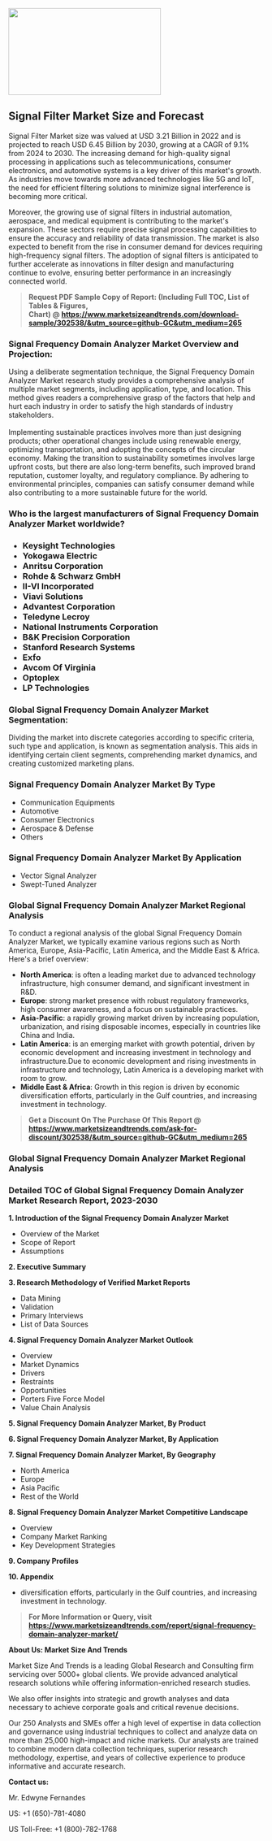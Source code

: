<p><img class="alignnone size-medium wp-image-20088" src="https://ffe5etoiles.com/wp-content/uploads/2024/12/MST1-300x171.png" alt="" width="300" height="171" /></p><h2>Signal Filter Market Size and Forecast</h2><p>Signal Filter Market size was valued at USD 3.21 Billion in 2022 and is projected to reach USD 6.45 Billion by 2030, growing at a CAGR of 9.1% from 2024 to 2030. The increasing demand for high-quality signal processing in applications such as telecommunications, consumer electronics, and automotive systems is a key driver of this market's growth. As industries move towards more advanced technologies like 5G and IoT, the need for efficient filtering solutions to minimize signal interference is becoming more critical.</p><p>Moreover, the growing use of signal filters in industrial automation, aerospace, and medical equipment is contributing to the market's expansion. These sectors require precise signal processing capabilities to ensure the accuracy and reliability of data transmission. The market is also expected to benefit from the rise in consumer demand for devices requiring high-frequency signal filters. The adoption of signal filters is anticipated to further accelerate as innovations in filter design and manufacturing continue to evolve, ensuring better performance in an increasingly connected world.</p></p><blockquote id="" class=""><strong>Request PDF Sample Copy of Report: (Including Full TOC, List of Tables &amp; Figures, Chart)&nbsp;@&nbsp;<strong><a href="https://www.marketsizeandtrends.com/download-sample/302538/&utm_source=github-GC&utm_medium=265" target="_blank">https://www.marketsizeandtrends.com/download-sample/302538/&utm_source=github-GC&utm_medium=265</a></strong></strong></blockquote><h3 id="" class="">Signal Frequency Domain Analyzer Market&nbsp;Overview and Projection:</h3><p id="" class="">Using a deliberate segmentation technique, the Signal Frequency Domain Analyzer Market research study provides a comprehensive analysis of multiple market segments, including application, type, and location. This method gives readers a comprehensive grasp of the factors that help and hurt each industry in order to satisfy the high standards of industry stakeholders. <br /> <br />Implementing sustainable practices involves more than just designing products; other operational changes include using renewable energy, optimizing transportation, and adopting the concepts of the circular economy. Making the transition to sustainability sometimes involves large upfront costs, but there are also long-term benefits, such improved brand reputation, customer loyalty, and regulatory compliance. By adhering to environmental principles, companies can satisfy consumer demand while also contributing to a more sustainable future for the world.</p><h3 id="" class="">Who is the largest manufacturers of&nbsp;Signal Frequency Domain Analyzer Market worldwide?</h3><h3 class=""><p><ul><li>Keysight Technologies </li><li> Yokogawa Electric </li><li> Anritsu Corporation </li><li> Rohde & Schwarz GmbH </li><li> II-VI Incorporated </li><li> Viavi Solutions </li><li> Advantest Corporation </li><li> Teledyne Lecroy </li><li> National Instruments Corporation </li><li> B&K Precision Corporation </li><li> Stanford Research Systems </li><li> Exfo </li><li> Avcom Of Virginia </li><li> Optoplex </li><li> LP Technologies</li></ul></p></h3><h3 id="" class="">Global&nbsp;Signal Frequency Domain Analyzer Market Segmentation:</h3><p id="" class="">Dividing the market into discrete categories according to specific criteria, such type and application, is known as segmentation analysis. This aids in identifying certain client segments, comprehending market dynamics, and creating customized marketing plans.</p><h3 id="" class="">Signal Frequency Domain Analyzer Market&nbsp;By Type</h3><p><p><ul><li>Communication Equipments</li><li> Automotive</li><li> Consumer Electronics</li><li> Aerospace & Defense</li><li> Others</p></li></ul></p></p><h3 id="" class="">Signal Frequency Domain Analyzer Market&nbsp;By Application</h3><p class=""><p><ul><li>Vector Signal Analyzer</li><li> Swept-Tuned Analyzer</li></ul></p></p><h3 id="" class="">Global Signal Frequency Domain Analyzer Market Regional Analysis</h3><p id="" class="">To conduct a regional analysis of the global Signal Frequency Domain Analyzer Market, we typically examine various regions such as North America, Europe, Asia-Pacific, Latin America, and the Middle East &amp; Africa. Here's a brief overview:</p><ul><li><strong>North America</strong>: is often a leading market due to advanced technology infrastructure, high consumer demand, and significant investment in R&amp;D.</li><li><strong>Europe</strong>: strong market presence with robust regulatory frameworks, high consumer awareness, and a focus on sustainable practices.</li><li><strong>Asia-Pacific</strong>: a rapidly growing market driven by increasing population, urbanization, and rising disposable incomes, especially in countries like China and India.</li><li><strong>Latin America</strong>: is an emerging market with growth potential, driven by economic development and increasing investment in technology and infrastructure.Due to economic development and rising investments in infrastructure and technology, Latin America is a developing market with room to grow.</li><li><strong>Middle East &amp; Africa</strong>: Growth in this region is driven by economic diversification efforts, particularly in the Gulf countries, and increasing investment in technology.</li></ul><blockquote id="" class=""><strong>Get a Discount On The Purchase Of This Report @ <strong><a href="https://www.marketsizeandtrends.com/ask-for-discount/302538/&utm_source=github-GC&utm_medium=265" target="_blank">https://www.marketsizeandtrends.com/ask-for-discount/302538/&utm_source=github-GC&utm_medium=265</a></strong></strong></blockquote><h3 id="" class="">Global Signal Frequency Domain Analyzer Market Regional Analysis</h3><h3 id="" class="">Detailed TOC of Global Signal Frequency Domain Analyzer Market Research Report, 2023-2030</h3><p id="" class=""><strong>1. Introduction of the Signal Frequency Domain Analyzer Market</strong></p><ul><li>Overview of the Market</li><li>Scope of Report</li><li>Assumptions</li></ul><p id="" class=""><strong>2. Executive Summary</strong></p><p id="" class=""><strong>3. Research Methodology of Verified Market Reports</strong></p><ul><li>Data Mining</li><li>Validation</li><li>Primary Interviews</li><li>List of Data Sources</li></ul><p id="" class=""><strong>4. Signal Frequency Domain Analyzer Market Outlook</strong></p><ul><li>Overview</li><li>Market Dynamics</li><li>Drivers</li><li>Restraints</li><li>Opportunities</li><li>Porters Five Force Model</li><li>Value Chain Analysis</li></ul><p id="" class=""><strong>5. Signal Frequency Domain Analyzer Market, By Product</strong></p><p id="" class=""><strong>6. Signal Frequency Domain Analyzer Market, By Application</strong></p><p id="" class=""><strong>7. Signal Frequency Domain Analyzer Market, By Geography</strong></p><ul><li>North America</li><li>Europe</li><li>Asia Pacific</li><li>Rest of the World</li></ul><p id="" class=""><strong>8. Signal Frequency Domain Analyzer Market Competitive Landscape</strong></p><ul><li>Overview</li><li>Company Market Ranking</li><li>Key Development Strategies</li></ul><p id="" class=""><strong>9. Company Profiles</strong></p><p id="" class=""><strong>10. Appendix</strong></p><ul><li>diversification efforts, particularly in the Gulf countries, and increasing investment in technology.</li></ul><blockquote id="" class=""><strong>For More Information or Query, visit <strong><strong><a href="https://www.marketsizeandtrends.com/report/signal-frequency-domain-analyzer-market/" target="_blank">https://www.marketsizeandtrends.com/report/signal-frequency-domain-analyzer-market/</a></strong></strong></strong></blockquote><p id="" class=""><strong>About Us: Market Size And Trends</strong></p><p id="" class="">Market Size And Trends is a leading Global Research and Consulting firm servicing over 5000+ global clients. We provide advanced analytical research solutions while offering information-enriched research studies.</p><p id="" class="">We also offer insights into strategic and growth analyses and data necessary to achieve corporate goals and critical revenue decisions.</p><p id="" class="">Our 250 Analysts and SMEs offer a high level of expertise in data collection and governance using industrial techniques to collect and analyze data on more than 25,000 high-impact and niche markets. Our analysts are trained to combine modern data collection techniques, superior research methodology, expertise, and years of collective experience to produce informative and accurate research.</p><p id="" class=""><strong>Contact us:</strong></p><p id="" class="">Mr. Edwyne Fernandes</p><p id="" class="">US: +1 (650)-781-4080</p><p id="" class="">US Toll-Free: +1 (800)-782-1768</p>
